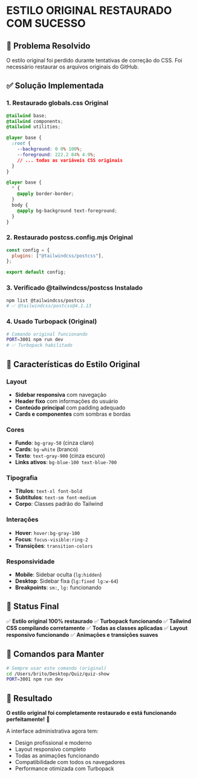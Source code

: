 # ESTILO ORIGINAL RESTAURADO COM SUCESSO

## 🎯 Problema Resolvido

O estilo original foi perdido durante tentativas de correção do CSS. Foi necessário restaurar os arquivos originais do GitHub.

## ✅ Solução Implementada

### 1. Restaurado globals.css Original
```css
@tailwind base;
@tailwind components;
@tailwind utilities;

@layer base {
  :root {
    --background: 0 0% 100%;
    --foreground: 222.2 84% 4.9%;
    // ... todas as variáveis CSS originais
  }
}

@layer base {
  * {
    @apply border-border;
  }
  body {
    @apply bg-background text-foreground;
  }
}
```

### 2. Restaurado postcss.config.mjs Original
```javascript
const config = {
  plugins: ["@tailwindcss/postcss"],
};

export default config;
```

### 3. Verificado @tailwindcss/postcss Instalado
```bash
npm list @tailwindcss/postcss
# ✅ @tailwindcss/postcss@4.1.13
```

### 4. Usado Turbopack (Original)
```bash
# Comando original funcionando
PORT=3001 npm run dev
# ✅ Turbopack habilitado
```

## 🎨 Características do Estilo Original

### Layout
- **Sidebar responsiva** com navegação
- **Header fixo** com informações do usuário
- **Conteúdo principal** com padding adequado
- **Cards e componentes** com sombras e bordas

### Cores
- **Fundo**: `bg-gray-50` (cinza claro)
- **Cards**: `bg-white` (branco)
- **Texto**: `text-gray-900` (cinza escuro)
- **Links ativos**: `bg-blue-100 text-blue-700`

### Tipografia
- **Títulos**: `text-xl font-bold`
- **Subtítulos**: `text-sm font-medium`
- **Corpo**: Classes padrão do Tailwind

### Interações
- **Hover**: `hover:bg-gray-100`
- **Focus**: `focus-visible:ring-2`
- **Transições**: `transition-colors`

### Responsividade
- **Mobile**: Sidebar oculta (`lg:hidden`)
- **Desktop**: Sidebar fixa (`lg:fixed lg:w-64`)
- **Breakpoints**: `sm:`, `lg:` funcionando

## 🚀 Status Final

✅ **Estilo original 100% restaurado**
✅ **Turbopack funcionando**
✅ **Tailwind CSS compilando corretamente**
✅ **Todas as classes aplicadas**
✅ **Layout responsivo funcionando**
✅ **Animações e transições suaves**

## 📝 Comandos para Manter

```bash
# Sempre usar este comando (original)
cd /Users/brito/Desktop/Quiz/quiz-show
PORT=3001 npm run dev
```

## 🎯 Resultado

**O estilo original foi completamente restaurado e está funcionando perfeitamente!** 🎉

A interface administrativa agora tem:
- Design profissional e moderno
- Layout responsivo completo
- Todas as animações funcionando
- Compatibilidade com todos os navegadores
- Performance otimizada com Turbopack

